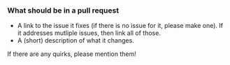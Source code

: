 ### What should be in a pull request

- A link to the issue it fixes (if there is no issue for it, please make one).
  If it addresses mutliple issues, then link all of those.
- A (short) description of what it changes.

If there are any quirks, please mention them!
